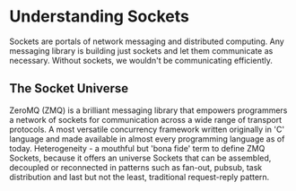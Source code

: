# Understanding Sockets

Sockets are portals of network messaging and distributed computing. Any messaging library is building just sockets and let them communicate as necessary. Without sockets, we wouldn't be communicating efficiently.

## The Socket Universe

ZeroMQ (ZMQ) is a brilliant messaging library that empowers programmers a network of sockets for communication across a wide range of transport protocols. A most versatile concurrency framework written originally in 'C' language and made available in almost every programming language as of today. Heterogeneity - a mouthful but 'bona fide' term to define ZMQ Sockets, because it offers an universe Sockets that can be assembled, decoupled or reconnected in patterns such as fan-out, pubsub, task distribution and last but not the least, traditional request-reply pattern.
